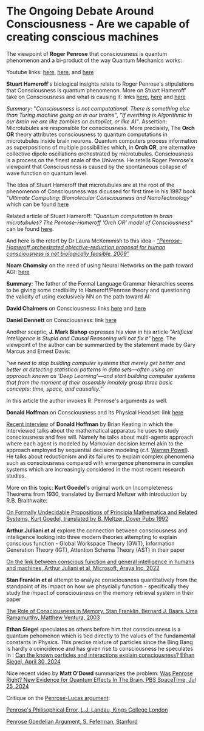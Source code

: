 # The Ongoing Debate Around Consciousness - Are we capable of creating conscious machines


The viewpoint of **Roger Penrose** that consciousness is quantum phenomenon and a bi-product of the way Quantum Mechanics works:

Youtube links: [here](https://qspace.fqxi.org/videos/297/roger-penrose-are-consciousness-quantum-linked-puzzle-x-keynote-talk), [here](https://youtu.be/TfouEFuB-co), and [here](https://youtu.be/xGbgDf4HCHU)

**Stuart Hameroff**'s biological insights relate to Roger Penrose's stipulations that Consciousness is quantum phenomenon. More on Stuart Hameroff' take on Consciousness and what is causing it: links [here](https://youtu.be/nJssLyvqG9o), [here](https://youtu.be/tkECK3RzEPM) and [here](https://youtu.be/Q6gpp70yvgo)

_Summary_: "_Consciousness is not computational. There is something else than Turing machine going on in our brains_", _"If everthing is Algorithmic in our brain we are like zombies on autopilot, or like AI"_. Assertion: Microtubules are responsible for consciousness. More precisiely, The **Orch OR** theory attributes consciousness to quantum computations in microtubules inside brain neurons. Quantum computers process information as superpositions of multiple possibilities which, in **Orch OR**, are alternative collective dipole oscillations orchestrated by microtubules. Consciousness is a process on the finest scale of the Universe. He retells Roger Penrose's viewpoint that Consciousness is caused by the spontaneous collapse of wave function on quantum level. 

The idea of Stuart Hameroff that microtubules are at the root of the phenomenon of Consciousness was dicussed for first time in his 1987 book _"Ultimate Computing: Biomolecular Consciousness and NanoTechnology"_ which can be found [here](https://github.com/dimitarpg13/aiconcepts/blob/master/literature/QuantumCognition/ULTIMATE_COMPUTING_Biomolecular_Consciousness_and_NanoTechnology_Hameroff_1987.pdf)

Related article of Stuart Hameroff: _"Quantum computation in brain microtubules? The Penrose-Hameroff 'Orch OR' model of Consciousness"_ can be found [here](https://github.com/dimitarpg13/aiconcepts/blob/master/literature/QuantumCognition/Quantum_computation_in_brain_microtubules_the_Orch-OR_model_of_Consciousness_hameroff-1998.pdf). 

And here is the retort by Dr Laura McKemmish to this idea - [_"Penrose-Hameroff orchestrated objective-reduction proposal for human consciousness
is not biologically feasible, 2009"_](https://github.com/dimitarpg13/aiconcepts/blob/master/literature/QuantumCognition/Penrose-Hameroff_orchestrated_objective-reduction_proposal_for_human_consciousness_is_not_biologically_feasible_Laura_McKemmish.pdf)

**Noam Chomsky** on the need of using Neural Networks on the path toward AGI: [here](https://youtu.be/m95TpQr_FZ4?si=Dgu_qj7yCn-ro0dP)

__Summary__: The father of the Formal Language Grammar hierarchies seems to be giving some credibility to Hameroff/Penrose theory and questioning the validity of using exclusively NN on the path toward AI:

**David Chalmers** on Consciousness: links [here](https://youtu.be/uhRhtFFhNzQ) and [here](https://youtu.be/LW59lMvxmY4)

**Daniel Dennett** on Consciousness: link [here](https://youtu.be/eSaEjLZIDqc)

Another sceptic, **J. Mark Bishop** expresses his view in his article _"Artificial Intelligence is Stupid and Causal Reasoning will not fix it"_ [here](https://www.frontiersin.org/articles/10.3389/fpsyg.2020.513474/full). 
The viewpoint of the author can be summarized by the statement made by Gary Marcus and Ernest Davis:

_“we need to stop building computer systems that merely get better and better at detecting statistical patterns in data sets—often using an approach known as ‘Deep Learning’—and start building computer systems that from the moment of their assembly innately grasp three basic concepts: time, space, and causality.”_

In this article the author invokes R. Penrose's arguments as well.

**Donald Hoffman** on Consciousness and its Physical Headset: link [here](https://youtu.be/0hu6BEXoPqQ)

[Recent interview](https://youtu.be/mU_WBela71Y?si=W5as8eOaDn2S9ta9) of **Donald Hoffman** by Brian Keating in which the interviewed talks about the mathematical apparatus he uses to study consciousness and free will. Namely he talks about multi-agents approach where each agent is modeled by Markovian decision kernel akin to the approach employed by sequential decision modeling (c.f. [Warren Powel](https://github.com/dimitarpg13/reinforcement_learning_and_game_theory/blob/main/books/Powell-Reinforcement-Learning-and-Stochastic-Optimization.pdf)). He talks about reductionism and its failures to explain complex phenomena such as consciousness compared with emergence phenomena in complex systems which are increasingly considered in the most recent research studies.

More on this topic: **Kurt Goedel**'s original work on Incompleteness Theorems from 1930, translated by Bernard Meltzer
 with introduction by R.B. Braithwaite:

[On Formally Undecidable Propositions of Principia Mathematica and Related Systems, Kurt Goedel, translated by B. Meltzer, Dover Pubs 1992](https://github.com/dimitarpg13/aiconcepts/blob/master/literature/LogicSystems/Kurt_G%C3%B6del_On_Formally_Undecidable_Propositions_of_Principia_Mathematica_and_Related_Systems_1992.pdf)

**Arthur Julliani et al** explore the connection between consciousness and intelligence looking into three modern theories attempting to explain conscious function - Global Workspace Theory (GWT), Information Generation Theory (IGT), Attention Schema Theory (AST) in their paper

[On the link between conscious function and general intelligence in humans and machines, Arthur Juliani et al, Microsoft, Araya Inc, 2022](https://github.com/dimitarpg13/aiconcepts/blob/master/literature/On_the_link_between_conscious_function_and_general_intelligence_in_humans_and_machines_Juliani_2022.pdf)

**Stan Franklin et al** attempt to analyze consciousness quantitatively from the standpoint of its impact on how we phsycially function - specifically they study the impact of consciousness on the memory retrieval system in their paper

[The Role of Consciousness in Memory, Stan Franklin, Bernard J. Baars, Uma Ramamurthy, Matthew Ventura, 2003](https://github.com/dimitarpg13/aiconcepts/blob/master/literature/The_Role_of_Consciousness_in_Memory_Franklin_2003.pdf)

**Ethan Siegel** speculates as others before him that consciousness is a quantum pehomenon which is tied directly to the values of the fundamental constants in Physics. This precise mixture of particles since the Bing Bang is hardly a coincidence and has given rise to consciousness he speculates in :
[Can the known particles and interactions explain consciousness? Ethan Siegel, April 30, 2024](https://bigthink.com/starts-with-a-bang/consciousness-arise-particles/)

Nice recent video by **Matt O'Dowd** summarizes the problem:  [Was Penrose Right? New Evidence for Quantum Effects In The Brain, PBS SpaceTime, Jul 25, 2024](https://youtu.be/xa2Kpkksf3k?si=cq4-3FS23O6KYIZf)

Critique on the [Penrose-Lucas argument](https://en.wikipedia.org/wiki/Penrose%E2%80%93Lucas_argument):

[Penrose's Philisophical Error, L.J. Landau, Kings College London](https://github.com/dimitarpg13/aiconcepts/blob/master/literature/QuantumCognition/PenrosePhilosophicalError_Landau.pdf)

[Penrose Goedelian Argument, S. Feferman, Stanford](https://github.com/dimitarpg13/aiconcepts/blob/master/literature/QuantumCognition/penrose_goedelian_argument_feferman_stanford.pdf)
